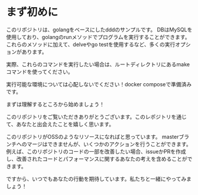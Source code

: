 # まず初めに
このリポジトリは、golangをベースにしたdddのサンプルです。
DBはMySQLを使用しており、golangのrunメソッドでプログラムを実行することができます。これらのメソッドに加えて、delveやgo testを使用するなど、多くの実行オプションがあります。

実際、これらのコマンドを実行したい場合は、ルートディレクトリにあるmakeコマンドを使ってください。

実行可能な環境については心配しないでください！docker composeで準備済みです。

まずは理解するところから始めましょう！

このリポジトリをご覧いただきありがとうございます。このレポジトリを通じて、あなたと出会えたことを嬉しく思います。

このリポジトリがOSSのようなリソースになればと思っています。
masterブランチへのマージはできませんが、いくつかのアクションを行うことができます。
例えば、このリポジトリのコードの一部を改善したい場合、issueかPRを作成し、改善されたコードとパフォーマンスに関するあなたの考えを含めることができます。

ですから、いつでもあなたの行動を期待しています。私たちと一緒にやってみましょう！

